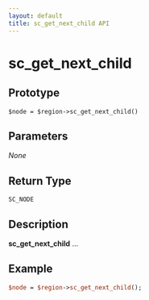 ```yaml
---
layout: default
title: sc_get_next_child API
---
```



sc_get_next_child
=================


Prototype
---------

```
$node = $region->sc_get_next_child()
```


Parameters
----------

_None_

Return Type
-----------

`SC_NODE`


Description
-----------

**sc_get_next_child** ...


Example
-------

```perl
$node = $region->sc_get_next_child();
```
